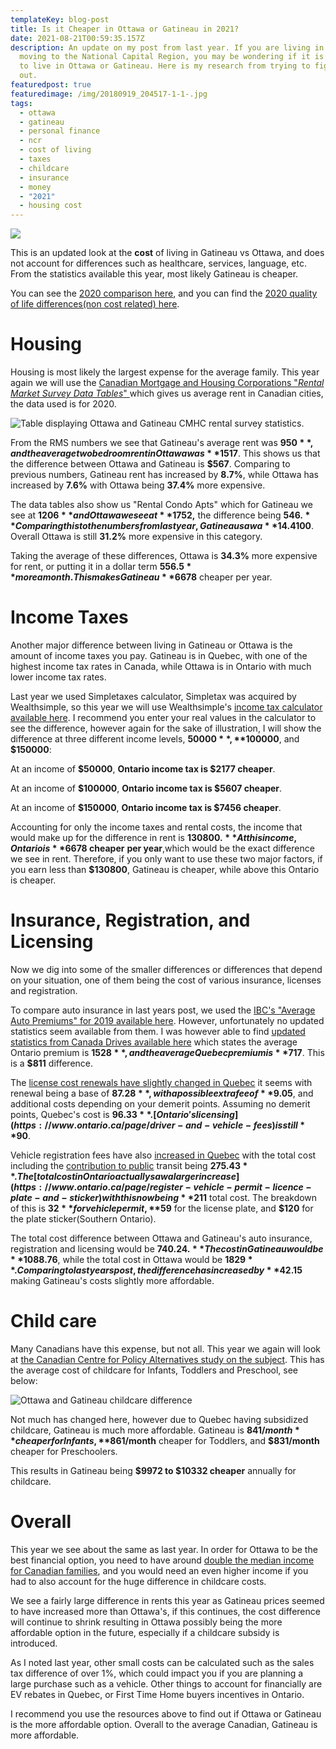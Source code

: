 ```yaml
---
templateKey: blog-post
title: Is it Cheaper in Ottawa or Gatineau in 2021?
date: 2021-08-21T00:59:35.157Z
description: An update on my post from last year. If you are living in the, or
  moving to the National Capital Region, you may be wondering if it is cheaper
  to live in Ottawa or Gatineau. Here is my research from trying to figure this
  out.
featuredpost: true
featuredimage: /img/20180919_204517-1-1-.jpg
tags:
  - ottawa
  - gatineau
  - personal finance
  - ncr
  - cost of living
  - taxes
  - childcare
  - insurance
  - money
  - "2021"
  - housing cost
---
```

![](/img/20180919_204517-1-1-.jpg)

This is an updated look at the **cost** of living in Gatineau vs Ottawa, and does not account for differences such as healthcare, services, language, etc. From the statistics available this year, most likely Gatineau is cheaper.

You can see the [2020 comparison here](https://calvinwilliams.ca/blog/2020-09-12-is-it-cheaper-in-ottawa-or-gatineau/), and you can find the [2020 quality of life differences(non cost related) here](https://calvinwilliams.ca/blog/2021-03-19-gatineau-vs-ottawa-quality-of-life/). 

# Housing

Housing is most likely the largest expense for the average family. This year again we will use the [Canadian Mortgage and Housing Corporations "*Rental Market Survey Data Tables*" ](https://www.cmhc-schl.gc.ca/en/professionals/housing-markets-data-and-research/housing-data/data-tables/rental-market/rental-market-report-data-tables)which gives us average rent in Canadian cities, the data used is for 2020.

![Table displaying Ottawa and Gatineau CMHC rental survey statistics.](/img/ottawagatineaucmhcstats.jpg "Table displaying Ottawa and Gatineau CMHC rental survey statistics.")

From the RMS numbers we see that Gatineau's average rent was **$950**, and the average two bedroom rent in Ottawa was **$1517**. This shows us that the difference between Ottawa and Gatineau is **$567**. Comparing to previous numbers, Gatineau rent has increased by **8.7%**, while Ottawa has increased by **7.6%** with Ottawa being **37.4%** more expensive.

The data tables also show us "Rental Condo Apts" which for Gatineau  we see at **$1206** and Ottawa we see at **$1752,** the difference being **$546.** Comparing this to the numbers from last year, Gatineau saw a **14.4%** increase, while Ottawa saw a mere **1.86%** increase resulting in the difference being narrowed by over **$100**. Overall Ottawa is still **31.2%** more expensive in this category.

Taking the average of these differences, Ottawa is **34.3%** more expensive for rent, or putting it in a dollar term **$556.5** more a month. This makes Gatineau **$6678** cheaper per year.

# Income Taxes

Another major difference between living in Gatineau or Ottawa is the amount of income taxes you pay. Gatineau is in Quebec, with one of the highest income tax rates in Canada, while Ottawa is in Ontario with much lower income tax rates.

Last year we used Simpletaxes calculator, Simpletax was acquired by Wealthsimple, so this year we will use Wealthsimple's [income tax calculator available here](https://www.wealthsimple.com/en-ca/tool/tax-calculator/). I recommend you enter your real values in the calculator to see the difference, however again for the sake of illustration, I will show the difference at three different income levels, **$50000**, **$100000**, and **$150000**:

At an income of **$50000**, **Ontario income tax is $2177 cheaper**.

At an income of **$100000**, **Ontario income tax is $5607 cheaper**.

At an income of **$150000**, **Ontario income tax is $7456 cheaper**.

Accounting for only the income taxes and rental costs, the income that would make up for the difference in rent is **$130800.** At this income, Ontario is **$6678 cheaper** **per year**,which would be the exact difference we see in rent. Therefore, if you only want to use these two major factors, if you earn less than **$130800**, Gatineau is cheaper, while above this Ontario is cheaper.

# Insurance, Registration, and Licensing

Now we dig into some of the smaller differences or differences that depend on your situation, one of them being the cost of various insurance, licenses and registration. 

To compare auto insurance in last years post, we used the [IBC's "Average Auto Premiums" for 2019 available here](http://www.ibc.ca/bc/resources/media-centre/media-releases/bc-drivers-continue-to-pay-the-highest-auto-insurance-premiums-in-canada). However, unfortunately no updated statistics seem available from them. I was however able to find [updated statistics from Canada Drives available here](https://www.canadadrives.ca/blog/news/car-insurance-across-canada-whats-the-difference#Ontario) which states the average Ontario premium is **$1528**, and the average Quebec premium is **$717**. This is a **$811** difference.

The [license cost renewals have slightly changed in Quebec](https://saaq.gouv.qc.ca/en/saaq/rates-fines/drivers-licence/cost-renewing-licence) it seems with renewal being a base of **$87.28**, with a possible extra fee of **$9.05**, and additional costs depending on your demerit points. Assuming no demerit points, Quebec's cost is **$96.33**. [Ontario's licensing](https://www.ontario.ca/page/driver-and-vehicle-fees) is still **$90**.

Vehicle registration fees have also [increased in Quebec](https://saaq.gouv.qc.ca/en/saaq/rates-fines/vehicle-registration/cost-registration-renewal/passenger-vehicles) with the total cost including the [contribution to public](https://saaq.gouv.qc.ca/en/saaq/rates-fines/vehicle-registration/cost-registration-renewal/passenger-vehicles/contribution-public-transit) transit being **$275.43**. The [total cost in Ontario actually saw a larger increase](https://www.ontario.ca/page/register-vehicle-permit-licence-plate-and-sticker) with this now being **$211** total cost. The breakdown of this is **$32** for vehicle permit, **$59** for the license plate, and **$120** for the plate sticker(Southern Ontario).

The total cost difference between Ottawa and Gatineau's auto insurance, registration and licensing would be **$740.24.** The cost in Gatineau would be **$1088.76**, while the total cost in Ottawa would be **$1829**. Comparing to last years post, the difference has increased by **$42.15** making Gatineau's costs slightly more affordable.

# Child care

Many Canadians have this expense, but not all. This year we again will look at [the Canadian Centre for Policy Alternatives study on the subject](https://www.policyalternatives.ca/newsroom/news-releases/high-child-care-fees-persist-canada-right-government-action-can-lower-parent). This has the average cost of childcare for Infants, Toddlers and Preschool, see below:

![Ottawa and Gatineau childcare difference](/img/childcaredifference.jpg "Ottawa and Gatineau childcare difference.")

Not much has changed here, however due to Quebec having subsidized childcare, Gatineau is much more affordable. Gatineau is **$841/month** cheaper for Infants, **$861/month** cheaper for Toddlers, and **$831/month** cheaper for Preschoolers. 

This results in Gatineau being **$9972 to $10332 cheaper** annually for childcare.

# Overall

This year we see about the same as last year. In order for Ottawa to be the best financial option, you need to have around [double the median income for Canadian families](https://www150.statcan.gc.ca/n1/daily-quotidien/210323/dq210323a-eng.htm), and you would need an even higher income if you had to also account for the huge difference in childcare costs.

We see a fairly large difference in rents this year as Gatineau prices seemed to have increased more than Ottawa's, if this continues, the cost difference will continue to shrink resulting in Ottawa possibly being the more affordable option in the future, especially if a childcare subsidy is introduced. 

As I noted last year, other small costs can be calculated such as the sales tax difference of over 1%, which could impact you if you are planning a large purchase such as a vehicle. Other things to account for financially are EV rebates in Quebec, or First Time Home buyers incentives in Ontario. 

I recommend you use the resources above to find out if Ottawa or Gatineau is the more affordable option. Overall to the average Canadian, Gatineau is more affordable.